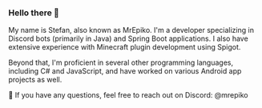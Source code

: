 ### Hello there 👀

My name is Stefan, also known as MrEpiko.
I'm a developer specializing in Discord bots (primarily in Java) and Spring Boot applications. I also have extensive experience with Minecraft plugin development using Spigot.

Beyond that, I'm proficient in several other programming languages, including C# and JavaScript, and have worked on various Android app projects as well.

🌟 If you have any questions, feel free to reach out on Discord: @mrepiko 
